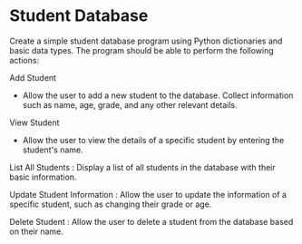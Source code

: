 # Student Database

Create a simple student database program using Python dictionaries and basic data types. The program should be able to perform the following actions:

Add Student
- Allow the user to add a new student to the database. Collect information such as name, age, grade, and any other relevant details.

View Student
- Allow the user to view the details of a specific student by entering the student's name.

List All Students
: Display a list of all students in the database with their basic information.

Update Student Information
: Allow the user to update the information of a specific student, such as changing their grade or age.

Delete Student
: Allow the user to delete a student from the database based on their name.

